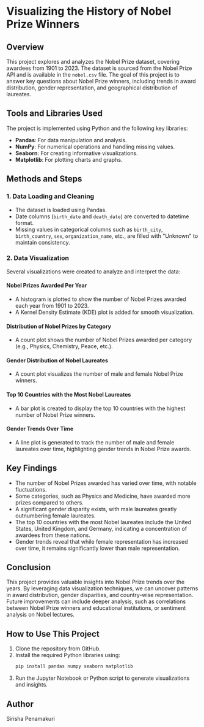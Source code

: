 # Visualizing the History of Nobel Prize Winners

## Overview
This project explores and analyzes the Nobel Prize dataset, covering awardees from 1901 to 2023. The dataset is sourced from the Nobel Prize API and is available in the `nobel.csv` file. The goal of this project is to answer key questions about Nobel Prize winners, including trends in award distribution, gender representation, and geographical distribution of laureates.

## Tools and Libraries Used
The project is implemented using Python and the following key libraries:
- **Pandas**: For data manipulation and analysis.
- **NumPy**: For numerical operations and handling missing values.
- **Seaborn**: For creating informative visualizations.
- **Matplotlib**: For plotting charts and graphs.

## Methods and Steps
### 1. Data Loading and Cleaning
- The dataset is loaded using Pandas.
- Date columns (`birth_date` and `death_date`) are converted to datetime format.
- Missing values in categorical columns such as `birth_city`, `birth_country`, `sex`, `organization_name`, etc., are filled with "Unknown" to maintain consistency.

### 2. Data Visualization
Several visualizations were created to analyze and interpret the data:

#### **Nobel Prizes Awarded Per Year**
- A histogram is plotted to show the number of Nobel Prizes awarded each year from 1901 to 2023.
- A Kernel Density Estimate (KDE) plot is added for smooth visualization.

#### **Distribution of Nobel Prizes by Category**
- A count plot shows the number of Nobel Prizes awarded per category (e.g., Physics, Chemistry, Peace, etc.).

#### **Gender Distribution of Nobel Laureates**
- A count plot visualizes the number of male and female Nobel Prize winners.

#### **Top 10 Countries with the Most Nobel Laureates**
- A bar plot is created to display the top 10 countries with the highest number of Nobel Prize winners.

#### **Gender Trends Over Time**
- A line plot is generated to track the number of male and female laureates over time, highlighting gender trends in Nobel Prize awards.

## Key Findings
- The number of Nobel Prizes awarded has varied over time, with notable fluctuations.
- Some categories, such as Physics and Medicine, have awarded more prizes compared to others.
- A significant gender disparity exists, with male laureates greatly outnumbering female laureates.
- The top 10 countries with the most Nobel laureates include the United States, United Kingdom, and Germany, indicating a concentration of awardees from these nations.
- Gender trends reveal that while female representation has increased over time, it remains significantly lower than male representation.

## Conclusion
This project provides valuable insights into Nobel Prize trends over the years. By leveraging data visualization techniques, we can uncover patterns in award distribution, gender disparities, and country-wise representation. Future improvements can include deeper analysis, such as correlations between Nobel Prize winners and educational institutions, or sentiment analysis on Nobel lectures.

## How to Use This Project
1. Clone the repository from GitHub.
2. Install the required Python libraries using:
   ```bash
   pip install pandas numpy seaborn matplotlib
   ```
3. Run the Jupyter Notebook or Python script to generate visualizations and insights.

## Author
Sirisha Penamakuri

